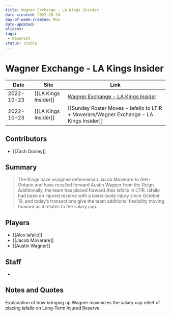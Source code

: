 ```yaml
---
title: Wagner Exchange - LA Kings Insider
date-created: 2022-10-24
day-of-week-created: Mon
date-updated: 
aliases: 
tags:
 - NewsPost
status: stable
---
```


# Wagner Exchange - LA Kings Insider

| Date       | Site                 | Link                                                                                                                                      |
| ---------- | -------------------- | ----------------------------------------------------------------------------------------------------------------------------------------- |
| 2022-10-23 | [[LA Kings Insider]] | [Wagner Exchange - LA Kings Insider](https://lakingsinsider.com/2022/10/23/sunday-roster-moves-iafallo-to-ltir-moverare-wagner-exchange/) |
| 2022-10-23 | [[LA Kings Insider]] | [[Sunday Roster Moves - Iafallo to LTIR + Moverare/Wagner Exchange - LA Kings Insider]]                                                   |

## Contributors
- [[Zach Dooley]]


## Summary
> The Kings have assigned defenseman Jacob Moverare to AHL-Ontario and have recalled forward Austin Wagner from the Reign. Additionally, the team has placed forward Alex Iafallo in LTIR. Iafallo had been on injured reserve with a lower-body injury since October 19, and today’s transactions give the team additional flexibility moving forward as it relates to the salary cap.


## Players
- [[Alex Iafallo]]
- [[Jacob Moverare]]
- [[Austin Wagner]]


## Staff
- 


## Notes and Quotes
Explanation of how bringing up Wagner maximizes the salary cap relief of placing Iafallo on Long-Term Injured Reserve.

